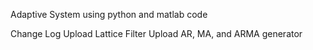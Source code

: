 Adaptive System using python and matlab code

Change Log
Upload Lattice Filter
Upload AR, MA, and ARMA generator
